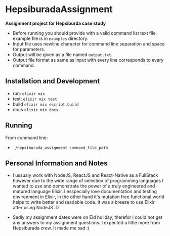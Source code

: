 # HepsiburadaAssignment

**Assignment project for Hepsiburda case study**

- Before running you should provide with a valid command list text file, example file is in `examples` directory.
- Input file uses newline character for command line separation and space for parameters.
- Output will be given as a file named `output.txt`.
- Output file format as same as input with every line corresponds to every command.

## Installation and Development

- run: ```elixir mix```
- test: ```elixir mix test```
- build ```elixir mix escript.build```
- docs ```elixir mix docs```

## Running

From command line:
- ```./hepsiburada_assignment command_file_path```

## Personal Information and Notes

- I ussualy work with NodeJS, ReactJS and React-Native as a FullStack however due to the wide range of selection of programming languages I wanted to use and demonstrate the power of a truly engineered and matured language Elixir. I esspecially love documentation and testing environment in Elixir, in the other hand it's mutation free functional world helps to write better and readable code. It was a breeze to use Elixir after using NodeJS :D

- Sadly my assignment dates were on Eid holiday, therefor I could not get any answers to my assignment questions. I expected a little more from Hepsiburada crew. It made me sad :(

